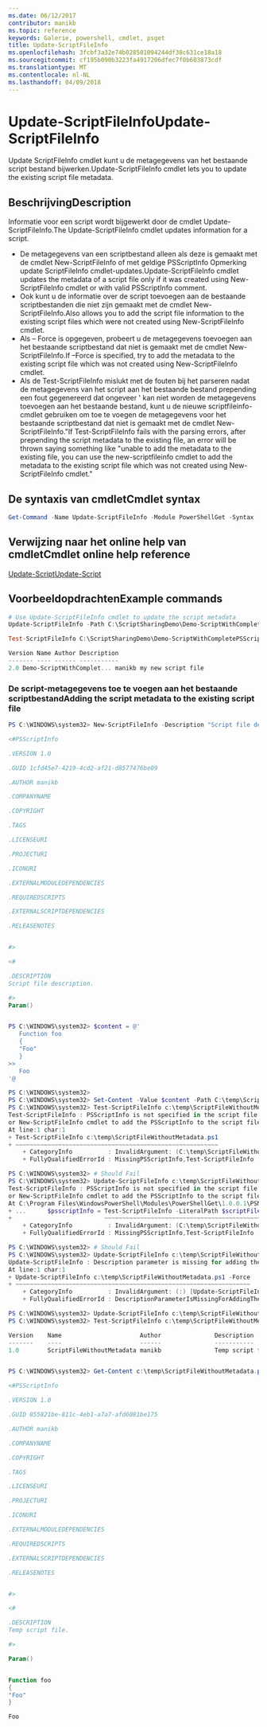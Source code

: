 ```yaml
---
ms.date: 06/12/2017
contributor: manikb
ms.topic: reference
keywords: Galerie, powershell, cmdlet, psget
title: Update-ScriptFileInfo
ms.openlocfilehash: 3fcbf3a32e74b028501094244df38c631ce18a18
ms.sourcegitcommit: cf195b090b3223fa4917206dfec7f0b603873cdf
ms.translationtype: MT
ms.contentlocale: nl-NL
ms.lasthandoff: 04/09/2018
---
```

# <a name="update-scriptfileinfo"></a><span data-ttu-id="3db15-103">Update-ScriptFileInfo</span><span class="sxs-lookup"><span data-stu-id="3db15-103">Update-ScriptFileInfo</span></span>

<span data-ttu-id="3db15-104">Update ScriptFileInfo cmdlet kunt u de metagegevens van het bestaande script bestand bijwerken.</span><span class="sxs-lookup"><span data-stu-id="3db15-104">Update-ScriptFileInfo cmdlet lets you to update the existing script file metadata.</span></span>

## <a name="description"></a><span data-ttu-id="3db15-105">Beschrijving</span><span class="sxs-lookup"><span data-stu-id="3db15-105">Description</span></span>

<span data-ttu-id="3db15-106">Informatie voor een script wordt bijgewerkt door de cmdlet Update-ScriptFileInfo.</span><span class="sxs-lookup"><span data-stu-id="3db15-106">The Update-ScriptFileInfo cmdlet updates information for a script.</span></span>
- <span data-ttu-id="3db15-107">De metagegevens van een scriptbestand alleen als deze is gemaakt met de cmdlet New-ScriptFileInfo of met geldige PSScriptInfo Opmerking update ScriptFileInfo cmdlet-updates.</span><span class="sxs-lookup"><span data-stu-id="3db15-107">Update-ScriptFileInfo cmdlet updates the metadata of a script file only if it was created using New-ScriptFileInfo cmdlet or with valid PSScriptInfo comment.</span></span>
- <span data-ttu-id="3db15-108">Ook kunt u de informatie over de script toevoegen aan de bestaande scriptbestanden die niet zijn gemaakt met de cmdlet New-ScriptFileInfo.</span><span class="sxs-lookup"><span data-stu-id="3db15-108">Also allows you to add the script file information to the existing script files which were not created using New-ScriptFileInfo cmdlet.</span></span>
- <span data-ttu-id="3db15-109">Als – Force is opgegeven, probeert u de metagegevens toevoegen aan het bestaande scriptbestand dat niet is gemaakt met de cmdlet New-ScriptFileInfo.</span><span class="sxs-lookup"><span data-stu-id="3db15-109">If –Force is specified, try to add the metadata to the existing script file which was not created using New-ScriptFileInfo cmdlet.</span></span>
- <span data-ttu-id="3db15-110">Als de Test-ScriptFileInfo mislukt met de fouten bij het parseren nadat de metagegevens van het script aan het bestaande bestand prepending een fout gegenereerd dat ongeveer ' kan niet worden de metagegevens toevoegen aan het bestaande bestand, kunt u de nieuwe scriptfileinfo-cmdlet gebruiken om toe te voegen de metagegevens voor het bestaande scriptbestand dat niet is gemaakt met de cmdlet New-ScriptFileInfo."</span><span class="sxs-lookup"><span data-stu-id="3db15-110">If Test-ScriptFileInfo fails with the parsing errors, after prepending the script metadata to the existing file, an error will be thrown saying something like "unable to add the metadata to the existing file, you can use the new-scriptfileinfo cmdlet to add the metadata to the existing script file which was not created using New-ScriptFileInfo cmdlet."</span></span>

## <a name="cmdlet-syntax"></a><span data-ttu-id="3db15-111">De syntaxis van cmdlet</span><span class="sxs-lookup"><span data-stu-id="3db15-111">Cmdlet syntax</span></span>

```powershell
Get-Command -Name Update-ScriptFileInfo -Module PowerShellGet -Syntax
```
## <a name="cmdlet-online-help-reference"></a><span data-ttu-id="3db15-112">Verwijzing naar het online help van cmdlet</span><span class="sxs-lookup"><span data-stu-id="3db15-112">Cmdlet online help reference</span></span>

[<span data-ttu-id="3db15-113">Update-Script</span><span class="sxs-lookup"><span data-stu-id="3db15-113">Update-Script</span></span>](http://go.microsoft.com/fwlink/?LinkId=619793)

## <a name="example-commands"></a><span data-ttu-id="3db15-114">Voorbeeldopdrachten</span><span class="sxs-lookup"><span data-stu-id="3db15-114">Example commands</span></span>

```powershell
# Use Update-ScriptFileInfo cmdlet to update the script metadata
Update-ScriptFileInfo -Path C:\ScriptSharingDemo\Demo-ScriptWithCompletePSScriptInfo.ps1 -Version 2.0

Test-ScriptFileInfo C:\ScriptSharingDemo\Demo-ScriptWithCompletePSScriptInfo.ps1

Version Name Author Description
------- ---- ------ -----------
2.0 Demo-ScriptWithComplet... manikb my new script file
```


### <a name="adding-the-script-metadata-to-the-existing-script-file"></a><span data-ttu-id="3db15-115">De script-metagegevens toe te voegen aan het bestaande scriptbestand</span><span class="sxs-lookup"><span data-stu-id="3db15-115">Adding the script metadata to the existing script file</span></span>

```powershell
PS C:\WINDOWS\system32> New-ScriptFileInfo -Description "Script file description." -PassThru

<#PSScriptInfo

.VERSION 1.0

.GUID 1cfd45e7-4219-4cd2-af21-d8577476be09

.AUTHOR manikb

.COMPANYNAME

.COPYRIGHT

.TAGS

.LICENSEURI

.PROJECTURI

.ICONURI

.EXTERNALMODULEDEPENDENCIES

.REQUIREDSCRIPTS

.EXTERNALSCRIPTDEPENDENCIES

.RELEASENOTES


#>

<#

.DESCRIPTION
Script file description.

#>
Param()


PS C:\WINDOWS\system32> $content = @'
   Function foo
   {
   "Foo"
   }
>>
   Foo
'@

PS C:\WINDOWS\system32>
PS C:\WINDOWS\system32> Set-Content -Value $content -Path C:\temp\ScriptFileWithoutMetadata.ps1 -Force
PS C:\WINDOWS\system32> Test-ScriptFileInfo c:\temp\ScriptFileWithoutMetadata.ps1
Test-ScriptFileInfo : PSScriptInfo is not specified in the script file 'C:\temp\ScriptFileWithoutMetadata.ps1', use the Update-ScriptFileInfo with -Force
or New-ScriptFileInfo cmdlet to add the PSScriptInfo to the script file.
At line:1 char:1
+ Test-ScriptFileInfo c:\temp\ScriptFileWithoutMetadata.ps1
+ ~~~~~~~~~~~~~~~~~~~~~~~~~~~~~~~~~~~~~~~~~~~~~~~~~~~~~~~~~
    + CategoryInfo          : InvalidArgument: (C:\temp\ScriptFileWithoutMetadata.ps1:String) [Test-ScriptFileInfo], ArgumentException
    + FullyQualifiedErrorId : MissingPSScriptInfo,Test-ScriptFileInfo

PS C:\WINDOWS\system32> # Should Fail
PS C:\WINDOWS\system32> Update-ScriptFileInfo c:\temp\ScriptFileWithoutMetadata.ps1
Test-ScriptFileInfo : PSScriptInfo is not specified in the script file 'C:\temp\ScriptFileWithoutMetadata.ps1', use the Update-ScriptFileInfo with -Force
or New-ScriptFileInfo cmdlet to add the PSScriptInfo to the script file.
At C:\Program Files\WindowsPowerShell\Modules\PowerShellGet\1.0.0.1\PSModule.psm1:4704 char:29
+ ...      $psscriptInfo = Test-ScriptFileInfo -LiteralPath $scriptFilePath
+                          ~~~~~~~~~~~~~~~~~~~~~~~~~~~~~~~~~~~~~~~~~~~~~~~~
    + CategoryInfo          : InvalidArgument: (C:\temp\ScriptFileWithoutMetadata.ps1:String) [Test-ScriptFileInfo], ArgumentException
    + FullyQualifiedErrorId : MissingPSScriptInfo,Test-ScriptFileInfo

PS C:\WINDOWS\system32> # Should Fail
PS C:\WINDOWS\system32> Update-ScriptFileInfo c:\temp\ScriptFileWithoutMetadata.ps1 -Force
Update-ScriptFileInfo : Description parameter is missing for adding the metadata to script file. Try again after specifying the description.
At line:1 char:1
+ Update-ScriptFileInfo c:\temp\ScriptFileWithoutMetadata.ps1 -Force
+ ~~~~~~~~~~~~~~~~~~~~~~~~~~~~~~~~~~~~~~~~~~~~~~~~~~~~~~~~~~~~~~~~~~
    + CategoryInfo          : InvalidArgument: (:) [Update-ScriptFileInfo], ArgumentException
    + FullyQualifiedErrorId : DescriptionParameterIsMissingForAddingTheScriptFileInfo,Update-ScriptFileInfo

PS C:\WINDOWS\system32> Update-ScriptFileInfo c:\temp\ScriptFileWithoutMetadata.ps1 -Force -Description "Temp script file."
PS C:\WINDOWS\system32> Test-ScriptFileInfo c:\temp\ScriptFileWithoutMetadata.ps1

Version    Name                      Author               Description
-------    ----                      ------               -----------
1.0        ScriptFileWithoutMetadata manikb               Temp script file.


PS C:\WINDOWS\system32> Get-Content c:\temp\ScriptFileWithoutMetadata.ps1

<#PSScriptInfo

.VERSION 1.0

.GUID 855821be-811c-4eb1-a7a7-afd6081be175

.AUTHOR manikb

.COMPANYNAME

.COPYRIGHT

.TAGS

.LICENSEURI

.PROJECTURI

.ICONURI

.EXTERNALMODULEDEPENDENCIES

.REQUIREDSCRIPTS

.EXTERNALSCRIPTDEPENDENCIES

.RELEASENOTES


#>

<#

.DESCRIPTION
Temp script file.

#>

Param()


Function foo
{
"Foo"
}

Foo

```